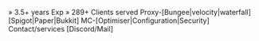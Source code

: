 » 3.5+ years Exp
» 289+ Clients served
Proxy-[Bungee|velocity|waterfall]
[Spigot|Paper|Bukkit]
MC-[Optimiser|Configuration|Security]
Contact/services [Discord/Mail]






